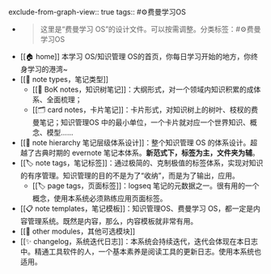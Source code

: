 exclude-from-graph-view:: true
tags:: #⚙️费曼学习OS

- > 这里是“费曼学习 OS”的设计文件。可以按需调整。分类标签：#⚙️费曼学习OS
- [[🏠 home]] 本学习 OS/知识管理 OS的首页，你每日学习开始的地方，你终身学习的港湾~
- [[📝 note types，笔记类型]]
	- [[🌲 BoK notes，知识树笔记]]：大纲形式，对一个领域内知识积累的成体系、全面梳理；
	- [[🗂️ card notes，卡片笔记]]：卡片形式，对知识树上的树叶、枝杈的费曼笔记；知识管理OS 中的最小单位，一个卡片就对应一个世界知识、概念、模型……
- [[📂 note hierarchy 笔记层级体系设计]]：整个知识管理 OS 的体系设计。超越了古典时期的 evernote 笔记本体系。**新范式下，标签为主，文件夹为辅**。
- [[🏷️ note tags，笔记标签]]：通过极简的、克制极值的标签体系，实现对知识的有序管理。知识管理的目的不是为了“收纳”，而是为了输出，应用。
	- [[🏷️ page tags，页面标签]]：logseq 笔记的元数据之一。很有用的一个概念，使用本系统必须熟练应用页面标签。
- [[📋 note templates，笔记模板]]：知识管理OS、费曼学习 OS，都一定是内容管理系统。既然是内容，那么，内容模板就非常有用。
- [[🧩 other modules，其他可选模块]]
- [[✨ changelog，系统迭代日志]]：本系统会持续迭代，迭代会体现在本日志中。精通工具软件的人，一个基本素养是阅读工具的更新日志。使用本系统也适用。